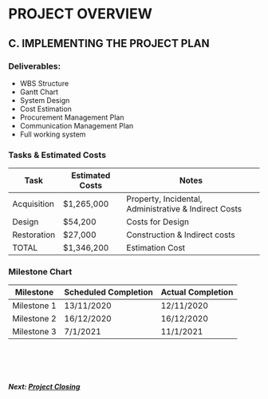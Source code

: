 # PROJECT OVERVIEW

## C. IMPLEMENTING THE PROJECT PLAN

### Deliverables:
- WBS Structure 
- Gantt Chart 
- System Design 
- Cost Estimation
- Procurement Management Plan 
- Communication Management Plan 
- Full working system 

### Tasks & Estimated Costs 
| Task |  Estimated Costs | Notes |
|-----|----|----|
|   Acquisition                |$1,265,000                     |  Property, Incidental, Administrative & Indirect Costs      |      
|   Design                     |$54,200                        | Costs for Design   | 
|   Restoration                |$27,000                        |  Construction & Indirect costs                                                |             
|   TOTAL                      |$1,346,200                     |  Estimation Cost     |                              |


### Milestone Chart  
| Milestone |  Scheduled Completion | Actual Completion |
|-----|----|----|
|   Milestone 1                |13/11/2020                     | 12/11/2020      |      
|   Milestone 2                |16/12/2020                     | 16/12/2020      | 
|   Milestone 3                |7/1/2021                       | 11/1/2021       |             


<br><br><br>
##### Next: [Project Closing](D-PROJECT_CLOSING.md)
